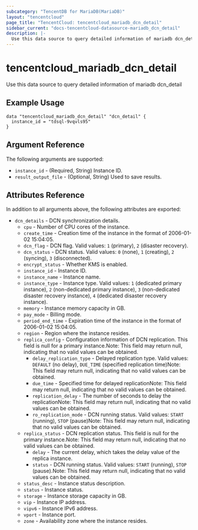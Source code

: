 ```yaml
---
subcategory: "TencentDB for MariaDB(MariaDB)"
layout: "tencentcloud"
page_title: "TencentCloud: tencentcloud_mariadb_dcn_detail"
sidebar_current: "docs-tencentcloud-datasource-mariadb_dcn_detail"
description: |-
  Use this data source to query detailed information of mariadb dcn_detail
---
```


# tencentcloud_mariadb_dcn_detail

Use this data source to query detailed information of mariadb dcn_detail

## Example Usage

```hcl
data "tencentcloud_mariadb_dcn_detail" "dcn_detail" {
  instance_id = "tdsql-9vqvls95"
}
```

## Argument Reference

The following arguments are supported:

* `instance_id` - (Required, String) Instance ID.
* `result_output_file` - (Optional, String) Used to save results.

## Attributes Reference

In addition to all arguments above, the following attributes are exported:

* `dcn_details` - DCN synchronization details.
  * `cpu` - Number of CPU cores of the instance.
  * `create_time` - Creation time of the instance in the format of 2006-01-02 15:04:05.
  * `dcn_flag` - DCN flag. Valid values: `1` (primary), `2` (disaster recovery).
  * `dcn_status` - DCN status. Valid values: `0` (none), `1` (creating), `2` (syncing), `3` (disconnected).
  * `encrypt_status` - Whether KMS is enabled.
  * `instance_id` - Instance ID.
  * `instance_name` - Instance name.
  * `instance_type` - Instance type. Valid values: `1` (dedicated primary instance), `2` (non-dedicated primary instance), `3` (non-dedicated disaster recovery instance), `4` (dedicated disaster recovery instance).
  * `memory` - Instance memory capacity in GB.
  * `pay_mode` - Billing mode.
  * `period_end_time` - Expiration time of the instance in the format of 2006-01-02 15:04:05.
  * `region` - Region where the instance resides.
  * `replica_config` - Configuration information of DCN replication. This field is null for a primary instance.Note: This field may return null, indicating that no valid values can be obtained.
    * `delay_replication_type` - Delayed replication type. Valid values: `DEFAULT` (no delay), `DUE_TIME` (specified replication time)Note: This field may return null, indicating that no valid values can be obtained.
    * `due_time` - Specified time for delayed replicationNote: This field may return null, indicating that no valid values can be obtained.
    * `replication_delay` - The number of seconds to delay the replicationNote: This field may return null, indicating that no valid values can be obtained.
    * `ro_replication_mode` - DCN running status. Valid values: `START` (running), `STOP` (pause)Note: This field may return null, indicating that no valid values can be obtained.
  * `replica_status` - DCN replication status. This field is null for the primary instance.Note: This field may return null, indicating that no valid values can be obtained.
    * `delay` - The current delay, which takes the delay value of the replica instance.
    * `status` - DCN running status. Valid values: `START` (running), `STOP` (pause).Note: This field may return null, indicating that no valid values can be obtained.
  * `status_desc` - Instance status description.
  * `status` - Instance status.
  * `storage` - Instance storage capacity in GB.
  * `vip` - Instance IP address.
  * `vipv6` - Instance IPv6 address.
  * `vport` - Instance port.
  * `zone` - Availability zone where the instance resides.



